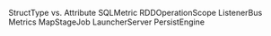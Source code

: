 StructType vs. Attribute
SQLMetric
RDDOperationScope
ListenerBus
Metrics
MapStageJob
LauncherServer
PersistEngine
